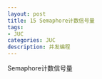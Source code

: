 ```yaml
---
layout: post
title: 15 Semaphore计数信号量
tags:
- JUC
categories: JUC
description: 并发编程
---
```


Semaphore计数信号量

<!-- more --> 